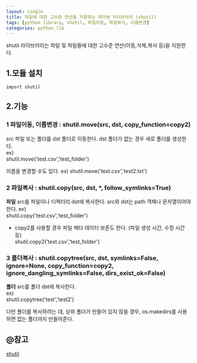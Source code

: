 ```yaml
---
layout: single
title: 파일에 대한 고수준 연산을 지원하는 파이썬 라이브러리 (shutil)
tags: [python library, shutil, 파일이동, 파일복사, 이름변경]
categories: python_lib
---
```

shutil 라이브러리는 파일 및 파일들에 대한 고수준 연산(이동,삭제,복사 등)을 지원한다.

## 1.모듈 설치
```
import shutil
```

## 2.기능
### 1 파일이동, 이름변경 : shutil.move(src, dst, copy_function=copy2)
src 파일 또는 폴더를 dst 폴더로 이동한다. dst 폴더가 없는 경우 새로 폴더를 생성한다.   
ex)   
shutil.move('test.csv','test_folder')      
   
이름을 변경할 수도 있다.
ex)
shutil.move('test.csv','test2.txt')
### 2 파일복사 : shutil.copy(src, dst, *, follow_symlinks=True)
**파일** src를 파일이나 디렉터리 dst에 복사한다. src와 dst는 path 객체나 문자열이어야 한다.
ex)   
shutil.copy('test.csv','test_folder')

* copy2를 사용할 경우 파일 메타 데이터 보존도 한다. (파일 생성 시간, 수정 시간 등)    
shutil.copy2('test.csv','test_folder')

### 3 폴더복사 : shutil.copytree(src, dst, symlinks=False, ignore=None, copy_function=copy2, ignore_dangling_symlinks=False, dirs_exist_ok=False)
**폴더** src를  폴더 dst에 복사한다.   
ex)   
shutil.copytree('test','test2')

다만 폴더를 복사하려는 데, 상위 폴더가 만들어 있지 않을 경우, os.makedirs를 사용하면 없는 폴더까지 만들어준다.

## @참고
[shutil](https://docs.python.org/ko/3/library/shutil.html)